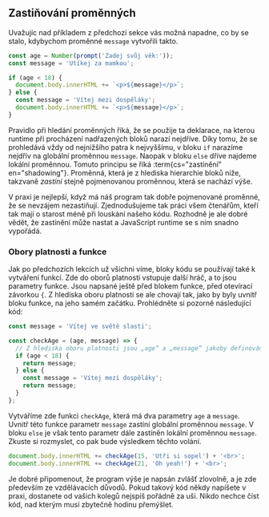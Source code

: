 ## Zastiňování proměnných

Uvažujíc nad příkladem z předchozí sekce vás možná napadne, co by se stalo, kdybychom proměnné `message` vytvořili takto.

```js
const age = Number(prompt('Zadej svůj věk:'));
const message = 'Utíkej za mamkou';

if (age < 18) {
  document.body.innerHTML += `<p>${message}</p>`;
} else {
  const message = 'Vítej mezi dospěláky';
  document.body.innerHTML += `<p>${message}</p>`;
}
```

Pravidlo při hledání proměnných říká, že se použije ta deklarace, na kterou runtime při procházení nadřazených bloků narazí nejdříve. Díky tomu, že se prohledává vždy od nejnižšího patra k nejvyššímu, v bloku `if` narazíme nejdřív na globální proměnnou `message`. Naopak v bloku `else` dříve najdeme lokální proměnnou. Tomuto principu se říká :term{cs="zastínění" en="shadowing"}. Proměnná, která je z hlediska hierarchie bloků níže, takzvaně _zastíní_ stejně pojmenovanou proměnnou, která se nachází výše.

V praxi je nejlepší, když má náš program tak dobře pojmenované proměnné, že se nevzájem nezastiňují. Zjednodušujeme tak práci všem čtenářům, kteří tak mají o starost méně při louskání našeho kódu. Rozhodně je ale dobré vědět, že zastínění může nastat a JavaScript runtime se s ním snadno vypořádá.

### Obory platnosti a funkce

Jak po předchozích lekcích už všichni víme, bloky kódu se používají také k vytváření funkcí. Zde do oborů platnosti vstupuje další hráč, a to jsou parametry funkce. Jsou napsané ještě před blokem funkce, před otevírací závorkou `{`. Z hlediska oboru platnosti se ale chovají tak, jako by byly uvnitř bloku funkce, na jeho samém začátku. Prohlédněte si pozorně následující kód:

```js
const message = 'Vítej ve světě slasti';

const checkAge = (age, message) => {
  // Z hlediska oboru platnosti jsou „age“ a „message“ jakoby definovány až zde, uvnitř bloku funkce
  if (age < 18) {
    return message;
  } else {
    const message = 'Vítej mezi dospěláky';
    return message;
  }
};
```

Vytváříme zde funkci `checkAge`, která má dva parametry `age` a `message`. Uvnitř této funkce parametr `message` zastíní globální proměnnou `message`. V bloku `else` je však tento parametr dále zastíněn lokální proměnnou `message`. Zkuste si rozmyslet, co pak bude výsledkem těchto volání.

```js
document.body.innerHTML += checkAge(15, 'Utři si sopel') + '<br>';
document.body.innerHTML += checkAge(21, 'Oh yeah!') + '<br>';
```

Je dobré připomenout, že program výše je napsán zvlášť zlovolně, a je zde především ze vzdělávacích důvodů. Pokud takový kód někdy napíšete v praxi, dostanete od vašich kolegů nejspíš pořádně za uši. Nikdo nechce číst kód, nad kterým musí zbytečně hodinu přemýšlet.
